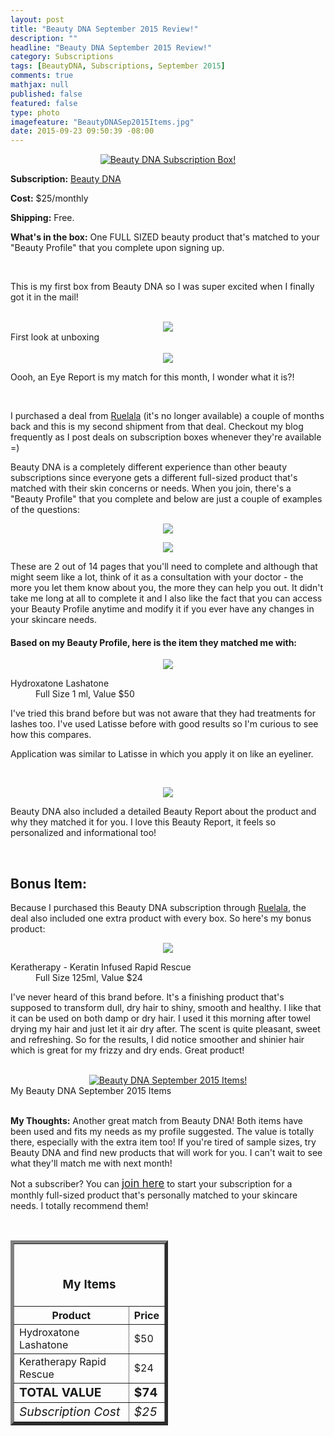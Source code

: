 ```yaml
---
layout: post
title: "Beauty DNA September 2015 Review!"
description: ""
headline: "Beauty DNA September 2015 Review!"
category: Subscriptions
tags: [BeautyDNA, Subscriptions, September 2015]
comments: true
mathjax: null
published: false
featured: false
type: photo
imagefeature: "BeautyDNASep2015Items.jpg"
date: 2015-09-23 09:50:39 -08:00
---
```


<center><a href="https://www.beautydna.com/" target="_blank">
<img src="/images/BeautyDNASep2015Box.jpg" border="0" style="border:none;max-width:100%;" alt="Beauty DNA Subscription Box!" />
</a></center>

<p><b>Subscription:</b> <a href="https://www.beautydna.com/" target="_blank">Beauty DNA</a></p>
<p><b>Cost:</b> $25/monthly</p>
<p><b>Shipping:</b> Free. </p>
<p><b>What's in the box:</b> One FULL SIZED beauty product that's matched to your "Beauty Profile" that you complete upon signing up.</p>
<br>

<p>This is my first box from Beauty DNA so I was super excited when I finally got it in the mail!</p>
<br>

<center><img src='/images/BeautyDNASep2015OpenBox.jpg'></center>
<figcaption>First look at unboxing</figcaption>
<br>

<center><img src='/images/BeautyDNASep2015OpenBox2.jpg'></center>
<p>Oooh, an Eye Report is my match for this month, I wonder what it is?!</p>
<br>

<p>I purchased a deal from <a href="https://www.ruelala.com/invite/whatsupmailbox" target="_blank">Ruelala</a> (it's no longer available) a couple of months back and this is my second shipment from that deal. Checkout my blog frequently as I post deals on subscription boxes whenever they're available =)</p>

<p>Beauty DNA is a completely different experience than other beauty subscriptions since everyone gets a different full-sized product that's matched with their skin concerns or needs. When you join, there's a "Beauty Profile" that you complete and below are just a couple of examples of the questions:</p>

<p><center><img src='/images/BeautyDNASep2015Profile.png'></center></p>
<p><center><img src='/images/BeautyDNASep2015Profile2.png'></center></p>

<p>These are 2 out of 14 pages that you'll need to complete and although that might seem like a lot, think of it as a consultation with your doctor - the more you let them know about you, the more they can help you out. It didn't take me long at all to complete it and I also like the fact that you can access your Beauty Profile anytime and modify it if you ever have any changes in your skincare needs.</p>

<H4>Based on my Beauty Profile, here is the item they matched me with:</H4>

<p><center><img src='/images/BeautyDNASep2015Lash.jpg'></center></p>

<DL>
<DT>Hydroxatone Lashatone</a></DT>
<DD>Full Size 1 ml, Value $50</DD>
</DL>

<p>I've tried this brand before but was not aware that they had treatments for lashes too. I've used Latisse before with good results so I'm curious to see how this compares.</p>

<p>Application was similar to Latisse in which you apply it on like an eyeliner.<p>
<br>

<p><center><img src='/images/BeautyDNASep2015Info.jpg'></center></p>
<p>Beauty DNA also included a detailed Beauty Report about the product and why they matched it for you. I love this Beauty Report, it feels so personalized and informational too!</p>
<br>

<H2><i class="icon-gift"></i> Bonus Item:</H2>

<p>Because I purchased this Beauty DNA subscription through <a href="https://www.ruelala.com/invite/whatsupmailbox" target="_blank">Ruelala</a>, the deal also included one extra product with every box. So here's my bonus product:</p>

<p><center><img src='/images/BeautyDNASep2015Hair.jpg'></center></p>

<DL>
<DT>Keratherapy - Keratin Infused Rapid Rescue</a></DT>
<DD>Full Size 125ml, Value $24</DD>
</DL>

<p>I've never heard of this brand before. It's a finishing product that's supposed to transform dull, dry hair to shiny, smooth and healthy. I like that it can be used on both damp or dry hair. I used it this morning after towel drying my hair and just let it air dry after. The scent is quite pleasant, sweet and refreshing. So for the results, I did notice smoother and shinier hair which is great for my frizzy and dry ends. Great product!</p>

<br>

<center><a href="https://www.beautydna.com/" target="_blank">
<img src="/images/BeautyDNASep2015Items.jpg" border="0" style="border:none;max-width:100%;" alt="Beauty DNA September 2015 Items!" />
</a></center>
<figcaption>My Beauty DNA September 2015 Items</figcaption>

<br>

<p><i class="icon-exclamation-sign"></i><b> My Thoughts:</b> Another great match from Beauty DNA! Both items have been used and fits my needs as my profile suggested. The value is totally there, especially with the extra item too! If you're tired of sample sizes, try Beauty DNA and find new products that will work for you. I can't wait to see what they'll match me with next month!</p>

<p>Not a subscriber? You can <a href="https://www.beautydna.com/"><big>join here</big></a> to start your subscription for a monthly full-sized product that's personally matched to your skincare needs. I totally recommend them!</p>
<br>

<TABLE  BORDER="5" style="width:50%">
   <TR>
      <TH COLSPAN="2">
         <H3><BR><center>My Items</center></H3>
      </TH>
   </TR>
      <TH>Product</TH>
      <TH>Price</TH>
  <TR>
      <TD>Hydroxatone Lashatone</TD>
      <TD>$50</TD>
   </TR>
   <TR>
      <TD>Keratherapy Rapid Rescue</TD>
      <TD>$24</TD>
   </TR>
   <TR>
      <TD><b><big>TOTAL VALUE</big></b></TD>
      <TD><b><big>$74</big></b></TD>
   </TR>
   <TR>
      <TD><i><big>Subscription Cost</big></i></TD>
      <TD><i><big>$25</big></i></TD>
   </TR>
</TABLE>
